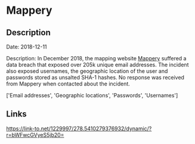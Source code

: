 # Mappery

## Description

Date: 2018-12-11

Description:
In December 2018, the mapping website <a href="http://www.mappery.com" target="_blank" rel="noopener">Mappery</a> suffered a data breach that exposed over 205k unique email addresses. The incident also exposed usernames, the geographic location of the user and passwords stored as unsalted SHA-1 hashes. No response was received from Mappery when contacted about the incident.


['Email addresses', 'Geographic locations', 'Passwords', 'Usernames']

## Links

https://link-to.net/1229997/278.5410279376932/dynamic/?r=bWFwcGVyeS5jb20=